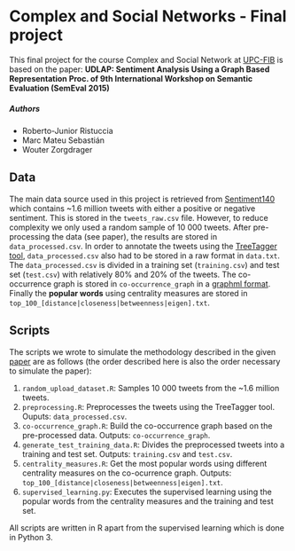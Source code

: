 # Complex and Social Networks - Final project
This final project for the course Complex and Social Network at [UPC-FIB](https://www.fib.upc.edu/) is based on the paper: __UDLAP: Sentiment Analysis Using a Graph Based Representation Proc. of 9th International Workshop on Semantic Evaluation (SemEval 2015)__

##### Authors
- Roberto-Junior Ristuccia
- Marc Mateu Sebastián
- Wouter Zorgdrager

## Data
The main data source used in this project is retrieved from [Sentiment140](http://help.sentiment140.com/for-students) which contains ~1.6 million tweets with either a positive or negative sentiment. This is stored in the `tweets_raw.csv` file. However, to reduce complexity we only used a random sample of 10 000 tweets. After pre-processing the data (see paper), the results are stored in `data_processed.csv`. In order to annotate the tweets using the [TreeTagger tool](http://www.cis.uni-muenchen.de/~schmid/tools/TreeTagger/), `data_processed.csv` also had to be stored in a raw format in `data.txt`. The `data_processed.csv` is divided in a training set (`training.csv`) and test set (`test.csv`) with relatively 80% and 20% of the tweets. The co-occurrence graph is stored in `co-occurrence_graph` in a [graphml format](http://graphml.graphdrawing.org/). Finally the __popular words__ using centrality measures are stored in `top_100_[distance|closeness|betweenness|eigen].txt`.

## Scripts
The scripts we wrote to simulate the methodology described in the given [paper](http://aclweb.org/anthology/S15-2093) are as follows (the order described here is also the order necessary to simulate the paper):
1. `random_upload_dataset.R`: Samples 10 000 tweets from the ~1.6 million tweets.
2. `preprocessing.R`: Preprocesses the tweets using the TreeTagger tool. Ouputs: `data_processed.csv`.
3. `co-occurrence_graph.R`: Build the co-occurrence graph based on the pre-processed data. Outputs: `co-occurrence_graph`.
4. `generate_test_training_data.R`: Divides the preprocessed tweets into a training and test set. Outputs: `training.csv` and `test.csv`.
5. `centrality_measures.R`: Get the most popular words using different centrality measures on the co-ocurrence graph. Outputs: `top_100_[distance|closeness|betweenness|eigen].txt`.
6. `supervised_learning.py`: Executes the supervised learning using the popular words from the centrality measures and the training and test set.

All scripts are written in R apart from the supervised learning which is done in Python 3. 
